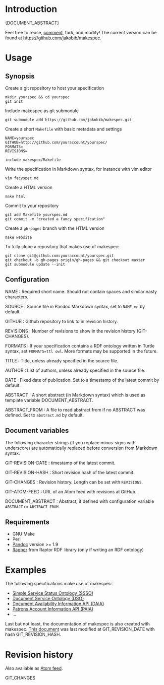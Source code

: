# Introduction

{DOCUMENT_ABSTRACT}

Feel free to reuse, [comment](https://github.com/jakobib/makespec/issues),
fork, and modify! The current version can be found at
<https://github.com/jakobib/makespec>.

# Usage

## Synopsis

Create a git repository to host your specification

    mkdir yourspec && cd yourspec
    git init

Include makespec as git submodule

    git submodule add https://github.com/jakobib/makespec.git

Create a short `Makefile` with basic metadata and settings

    NAME=yourspec
    GITHUB=http://github.com/youraccount/yourspec/
    FORMATS=
    REVISIONS=
    
    include makespec/Makefile

Write the specification in Markdown syntax, for instance with vim editor

    vim facyspec.md

Create a HTML version

    make html

Commit to your repository

    git add Makefile yourspec.md
    git commit -m "created a fancy specification"

Create a `gh-pages` branch with the HTML version

    make website

To fully clone a repository that makes use of makespec:

    git clone git@github.com:youraccount/yourspec.git
    git checkout -b gh-pages origin/gh-pages && git checkout master
    git submodule update --init

## Configuration

NAME
  : Required short name. Should not contain spaces and similar nasty characters.

SOURCE
  : Source file in Pandoc Markdown syntax, set to `NAME.md` by default.

GITHUB
  : Github repository to link to in revision history.

REVISIONS
  : Number of revisions to show in the revision history (GIT-CHANGES).

FORMATS
  : If your specification contains a RDF ontology written in Turtle syntax,
    set `FORMATS=ttl owl`. More formats may be supported in the future.

TITLE
  : Title, unless already specified in the source file.

AUTHOR
  : List of authors, unless already specified in the source file.

DATE
  : Fixed date of publication. Set to a timestamp of the latest commit
    by default.

ABSTRACT
  : A short abstract (in Markdown syntax) which is used as template 
    variable DOCUMENT_ABSTRACT.

ABSTRACT_FROM
  : A file to read abstract from if no ABSTRACT was defined. Set to
    `abstract.md` by default.

## Document variables

The following character strings (if you replace minus-signs with underscore)
are automatically replaced before conversion from Markdown syntax.

GIT-REVISION-DATE
  : timestamp of the latest commit.

GIT-REVISION-HASH
  : Short revision hash of the latest commit.

GIT-CHANGES
  : Revision history. Length can be set with `REVISIONS`.

GIT-ATOM-FEED
  : URL of an Atom feed with revisions at GitHub.

DOCUMENT_ABSTRACT
  : Abstract, if defined with configuration variable `ABSTRACT` or 
    `ABSTRACT_FROM`.

## Requirements

* GNU Make
* Perl
* [Pandoc](http://johnmacfarlane.net/pandoc/) version >= 1.9
* [Rapper](http://librdf.org/raptor/rapper.html) from Raptor RDF library
  (only if writing an RDF ontology)

# Examples

The following specifications make use of makespec:

* [Simple Service Status Ontology (SSSO)](https://github.com/gbv/ssso)
* [Document Service Ontology (DSO)](https://github.com/gbv/dso)
* [Document Availability Information API (DAIA)](https://github.com/gbv/daiaspec)
* [Patrons Account Information API (PAIA)](https://github.com/gbv/paia)
* ...

Last but not least, the documentation of makespec is also created with makespec.
[This document](https://github.com/jakobib/makespec/blob/master/README.md) was
last modified at GIT_REVISION_DATE with hash GIT_REVISION_HASH.

[Pandoc Markdown]: http://johnmacfarlane.net/pandoc/demo/example9/pandocs-markdown.html

# Revision history

Also available as [Atom feed](GIT_ATOM_FEED).

GIT_CHANGES

